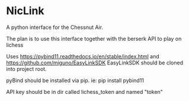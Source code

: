# NicLink
A python interface for the Chessnut Air. 

The plan is to use this interface together with the berserk API to play on lichess

Uses https://pybind11.readthedocs.io/en/stable/index.html 
    and https://github.com/miguno/EasyLinkSDK
EasyLinkSDK should be cloned into project root.

pyBind should be installed via pip.
ie: pip install pybind11

API key should be in dir called lichess_token and named "token"
